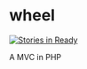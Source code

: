 # wheel

[![Stories in Ready](https://badge.waffle.io/Mr-Kumar-Abhishek/re-inventing-wheel.png?label=ready&title=Ready)](https://waffle.io/Mr-Kumar-Abhishek/re-inventing-wheel)

A MVC in PHP
